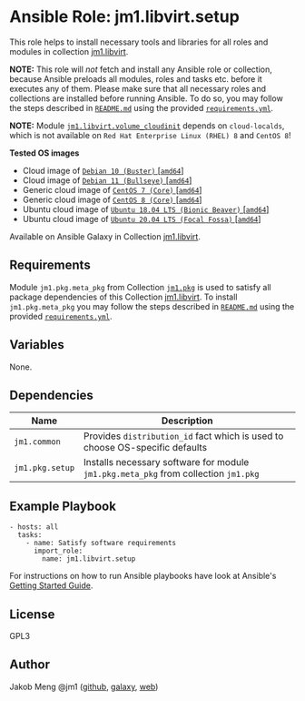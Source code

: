 # Ansible Role: jm1.libvirt.setup

This role helps to install necessary tools and libraries for all roles and modules in collection
[jm1.libvirt](https://galaxy.ansible.com/jm1/libvirt).

**NOTE:** This role will *not* fetch and install any Ansible role or collection, because Ansible preloads all modules,
roles and tasks etc. before it executes any of them. Please make sure that all necessary roles and collections are
installed before running Ansible. To do so, you may follow the steps described in [`README.md`](https://github.com/JM1/ansible-collection-jm1-libvirt/blob/master/README.md)
using the provided [`requirements.yml`](https://github.com/JM1/ansible-collection-jm1-libvirt/blob/master/requirements.yml).

**NOTE:** Module [`jm1.libvirt.volume_cloudinit`](https://github.com/JM1/ansible-collection-jm1-libvirt/blob/master/plugins/modules/volume_cloudinit.py)
depends on `cloud-localds`, which is not available on `Red Hat Enterprise Linux (RHEL) 8` and `CentOS 8`!

**Tested OS images**
- Cloud image of [`Debian 10 (Buster)` \[`amd64`\]](https://cdimage.debian.org/cdimage/openstack/current/)
- Cloud image of [`Debian 11 (Bullseye)` \[`amd64`\]](https://cdimage.debian.org/cdimage/openstack/testing/)
- Generic cloud image of [`CentOS 7 (Core)` \[`amd64`\]](https://cloud.centos.org/centos/7/images/)
- Generic cloud image of [`CentOS 8 (Core)` \[`amd64`\]](https://cloud.centos.org/centos/8/x86_64/images/)
- Ubuntu cloud image of [`Ubuntu 18.04 LTS (Bionic Beaver)` \[`amd64`\]](https://cloud-images.ubuntu.com/bionic/current/)
- Ubuntu cloud image of [`Ubuntu 20.04 LTS (Focal Fossa)` \[`amd64`\]](https://cloud-images.ubuntu.com/focal/)

Available on Ansible Galaxy in Collection [jm1.libvirt](https://galaxy.ansible.com/jm1/libvirt).

## Requirements

Module `jm1.pkg.meta_pkg` from Collection [`jm1.pkg`](https://galaxy.ansible.com/jm1/pkg) is used to satisfy all package
dependencies of this Collection [jm1.libvirt](https://galaxy.ansible.com/jm1/libvirt). To install `jm1.pkg.meta_pkg` you
may follow the steps described in [`README.md`](https://github.com/JM1/ansible-collection-jm1-libvirt/blob/master/README.md)
using the provided [`requirements.yml`](https://github.com/JM1/ansible-collection-jm1-libvirt/blob/master/requirements.yml).

## Variables

None.

## Dependencies

| Name            | Description                                                                         |
| --------------- | ----------------------------------------------------------------------------------- |
| `jm1.common`    | Provides `distribution_id` fact which is used to choose OS-specific defaults        |
| `jm1.pkg.setup` | Installs necessary software for module `jm1.pkg.meta_pkg` from collection `jm1.pkg` |

## Example Playbook

```
- hosts: all
  tasks:
    - name: Satisfy software requirements
      import_role:
        name: jm1.libvirt.setup
```

For instructions on how to run Ansible playbooks have look at Ansible's
[Getting Started Guide](https://docs.ansible.com/ansible/latest/network/getting_started/first_playbook.html).

## License

GPL3

## Author

Jakob Meng
@jm1 ([github](https://github.com/jm1), [galaxy](https://galaxy.ansible.com/jm1), [web](http://www.jakobmeng.de))
